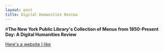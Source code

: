 ```yaml
---
layout: post
title: Digital Humanities Review
---
```


#**The New York Public Library's Collection of Menus from 1850-Present Day: A Digital Humanities Review**

[Here's a website I like](http://seriouseats.com)
